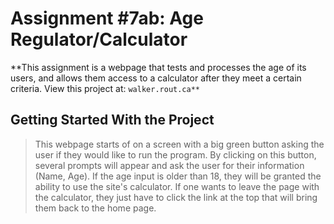 # Assignment #7ab: Age Regulator/Calculator

**This assignment is a webpage that tests and processes the age of its users, and allows them access to a calculator after they meet a certain criteria. View this project at: ```walker.rout.ca**```

## Getting Started With the Project

> This webpage starts of on a screen with a big green button asking the user if they would like to run the program. By clicking on this button, several prompts will appear and ask the user for their information (Name, Age). If the age input is older than 18, they will be granted the ability to use the site's calculator. If one wants to leave the page with the calculator, they just have to click the link at the top that will bring them back to the home page.
